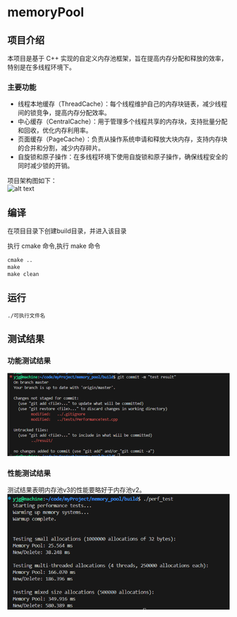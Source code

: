 # memoryPool


## 项目介绍
本项目是基于 C++ 实现的自定义内存池框架，旨在提高内存分配和释放的效率，特别是在多线程环境下。
###  主要功能
- 线程本地缓存（ThreadCache）：每个线程维护自己的内存块链表，减少线程间的锁竞争，提高内存分配效率。
- 中心缓存（CentralCache）：用于管理多个线程共享的内存块，支持批量分配和回收，优化内存利用率。
- 页面缓存（PageCache）：负责从操作系统申请和释放大块内存，支持内存块的合并和分割，减少内存碎片。
- 自旋锁和原子操作：在多线程环境下使用自旋锁和原子操作，确保线程安全的同时减少锁的开销。

项目架构图如下：      
![alt text](images/v2.png)

## 编译  
在项目目录下创建build目录，并进入该目录

执行 cmake 命令,执行 make 命令
```
cmake ..
make
make clean
```

## 运行
```
./可执行文件名
```  
## 测试结果

### 功能测试结果
![alt text](result/unit_test.png)
### 性能测试结果
测试结果表明内存池v3的性能要略好于内存池v2。
![alt text](result/performance_test.png)
